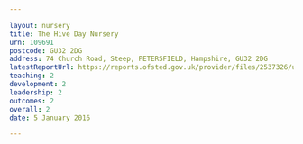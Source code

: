 ```yaml
---

layout: nursery
title: The Hive Day Nursery
urn: 109691
postcode: GU32 2DG
address: 74 Church Road, Steep, PETERSFIELD, Hampshire, GU32 2DG
latestReportUrl: https://reports.ofsted.gov.uk/provider/files/2537326/urn/109691.pdf
teaching: 2
development: 2
leadership: 2
outcomes: 2
overall: 2
date: 5 January 2016

---
```

